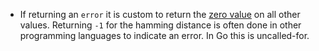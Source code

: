 - If returning an `error` it is custom to return the [zero value](https://golang.org/ref/spec#The_zero_value) on all other values.
Returning `-1` for the hamming distance is often done in other programming languages to indicate an error.
In Go this is uncalled-for.
